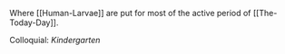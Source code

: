 Where [[Human-Larvae]] are put for most of the active period of [[The-Today-Day]].

Colloquial: *Kindergarten*